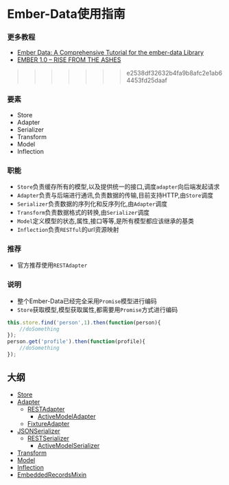 # Ember-Data使用指南
### 更多教程
+ [Ember Data: A Comprehensive Tutorial for the ember-data Library](http://www.toptal.com/emberjs/a-thorough-guide-to-ember-data)
+ [EMBER 1.0 – RISE FROM THE ASHES](http://dev.mygrid.org.uk/blog/tag/ember-data/)

>>>>>>> e2538df32632b4fa9b8afc2e1ab64453fd25daaf

### 要素
* Store
* Adapter
* Serializer
* Transform
* Model
* Inflection

### 职能
* `Store`负责缓存所有的模型,以及提供统一的接口,调度`adapter`向后端发起请求
* `Adapter`负责与后端进行通讯,负责数据的传输,目前支持HTTP,由`Store`调度
* `Serializer`负责数据的序列化和反序列化,由`Adapter`调度
* `Transform`负责数据格式的转换,由`Serializer`调度
* `Model`定义模型的状态,属性,接口等等,是所有模型都应该继承的基类
* `Inflection`负责`RESTful`的url资源映射

### 推荐
* 官方推荐使用`RESTAdapter`

### 说明
* 整个Ember-Data已经完全采用`Promise`模型进行编码
* `Store`获取模型,模型获取属性,都需要用`Promise`方式进行编码
```javascript
this.store.find('person',1).then(function(person){
    //doSomething
});
person.get('profile').then(function(profile){
    //doSomething
});
```
## 大纲
* [Store](https://github.com/innobricks/docs/tree/master/ember_data/Store.md)
* [Adapter](https://github.com/innobricks/docs/tree/master/ember_data/Adapter.md)
    * [RESTAdapter](https://github.com/innobricks/docs/tree/master/ember_data/RESTAdapter.md)
        * [ActiveModelAdapter](https://github.com/innobricks/docs/tree/master/ember_data/ActiveModelAdapter.md)
    * [FixtureAdapter](https://github.com/innobricks/docs/tree/master/ember_data/FixtureAdapter.md)
* [JSONSerializer](https://github.com/innobricks/docs/tree/master/ember_data/JSONSerializer.md)
    * [RESTSerializer](https://github.com/innobricks/docs/tree/master/ember_data/RESTSerializer.md)
        * [ActiveModelSerializer](https://github.com/innobricks/docs/tree/master/ember_data/ActiveModelSerializer.md)
* [Transform](https://github.com/innobricks/docs/tree/master/ember_data/Transform.md)
* [Model](https://github.com/innobricks/docs/tree/master/ember_data/Model.md)
* [Inflection](https://github.com/innobricks/docs/tree/master/ember_data/Inflection.md)
* [EmbeddedRecordsMixin](https://github.com/innobricks/docs/tree/master/ember_data/EmbeddedRecordsMixin.md)